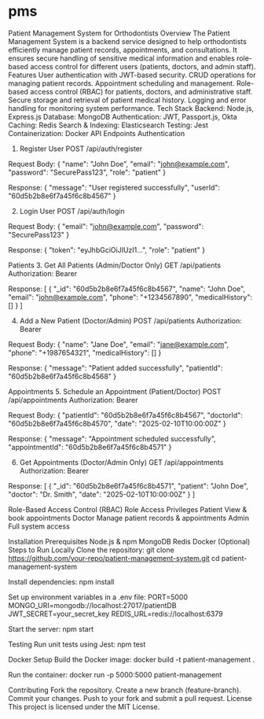 # pms
Patient Management System for Orthodontists
Overview
The Patient Management System is a backend service designed to help orthodontists efficiently manage patient records, appointments, and consultations. It ensures secure handling of sensitive medical information and enables role-based access control for different users (patients, doctors, and admin staff).
Features
User authentication with JWT-based security.
CRUD operations for managing patient records.
Appointment scheduling and management.
Role-based access control (RBAC) for patients, doctors, and administrative staff.
Secure storage and retrieval of patient medical history.
Logging and error handling for monitoring system performance.
Tech Stack
Backend: Node.js, Express.js
Database: MongoDB
Authentication: JWT, Passport.js, Okta
Caching: Redis
Search & Indexing: Elasticsearch
Testing: Jest
Containerization: Docker
API Endpoints
Authentication
1. Register User
POST /api/auth/register

Request Body:
{
  "name": "John Doe",
  "email": "john@example.com",
  "password": "SecurePass123",
  "role": "patient"
}

Response:
{
  "message": "User registered successfully",
  "userId": "60d5b2b8e6f7a45f6c8b4567"
}

2. Login User
POST /api/auth/login

Request Body:
{
  "email": "john@example.com",
  "password": "SecurePass123"
}

Response:
{
  "token": "eyJhbGciOiJIUzI1...",
  "role": "patient"
}

Patients
3. Get All Patients (Admin/Doctor Only)
GET /api/patients
Authorization: Bearer <token>

Response:
[
  {
    "_id": "60d5b2b8e6f7a45f6c8b4567",
    "name": "John Doe",
    "email": "john@example.com",
    "phone": "+1234567890",
    "medicalHistory": []
  }
]

4. Add a New Patient (Doctor/Admin)
POST /api/patients
Authorization: Bearer <token>

Request Body:
{
  "name": "Jane Doe",
  "email": "jane@example.com",
  "phone": "+1987654321",
  "medicalHistory": []
}

Response:
{
  "message": "Patient added successfully",
  "patientId": "60d5b2b8e6f7a45f6c8b4568"
}

Appointments
5. Schedule an Appointment (Patient/Doctor)
POST /api/appointments
Authorization: Bearer <token>

Request Body:
{
  "patientId": "60d5b2b8e6f7a45f6c8b4567",
  "doctorId": "60d5b2b8e6f7a45f6c8b4570",
  "date": "2025-02-10T10:00:00Z"
}

Response:
{
  "message": "Appointment scheduled successfully",
  "appointmentId": "60d5b2b8e6f7a45f6c8b4571"
}

6. Get Appointments (Doctor/Admin Only)
GET /api/appointments
Authorization: Bearer <token>

Response:
[
  {
    "_id": "60d5b2b8e6f7a45f6c8b4571",
    "patient": "John Doe",
    "doctor": "Dr. Smith",
    "date": "2025-02-10T10:00:00Z"
  }
]

Role-Based Access Control (RBAC)
Role
Access Privileges
Patient
View & book appointments
Doctor
Manage patient records & appointments
Admin
Full system access

Installation
Prerequisites
Node.js & npm
MongoDB
Redis
Docker (Optional)
Steps to Run Locally
Clone the repository:
 git clone https://github.com/your-repo/patient-management-system.git
cd patient-management-system


Install dependencies:
 npm install


Set up environment variables in a .env file:
 PORT=5000
MONGO_URI=mongodb://localhost:27017/patientDB
JWT_SECRET=your_secret_key
REDIS_URL=redis://localhost:6379


Start the server:
 npm start


Testing
Run unit tests using Jest:
npm test

Docker Setup
Build the Docker image:
 docker build -t patient-management .


Run the container:
 docker run -p 5000:5000 patient-management


Contributing
Fork the repository.
Create a new branch (feature-branch).
Commit your changes.
Push to your fork and submit a pull request.
License
This project is licensed under the MIT License.

